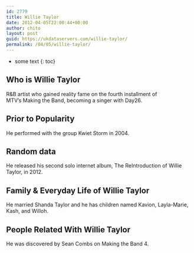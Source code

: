 ```yaml
---
id: 2779
title: Willie Taylor
date: 2012-04-05T22:00:44+00:00
author: chito
layout: post
guid: https://ukdataservers.com/willie-taylor/
permalink: /04/05/willie-taylor/
---
```


* some text
{: toc}
          
          
## Who is  Willie Taylor
                  
                  
                  
R&B artist who gained reality fame on the fourth installment of MTV&#8217;s Making the Band, becoming a singer with Day26.
                  
                
                
                
## Prior to Popularity 
                  
                  
                  
He performed with the group Kwiet Storm in 2004.
                  
                
                
                
## Random data 
                  
                  
                  
He released his second solo internet album, The ReIntroduction of Willie Taylor, in 2012.
                  
                
                
                
## Family & Everyday Life of Willie Taylor
                  
                  
                  
He married Shanda Taylor and he has children named Kavion, Layla-Marie, Kash, and Willoh.
                  
                
                
                
## People Related With  Willie Taylor
                  
                  
                  
He was discovered by Sean Combs on Making the Band 4.
                  
                
              
            
          
          
          
    
    
  

